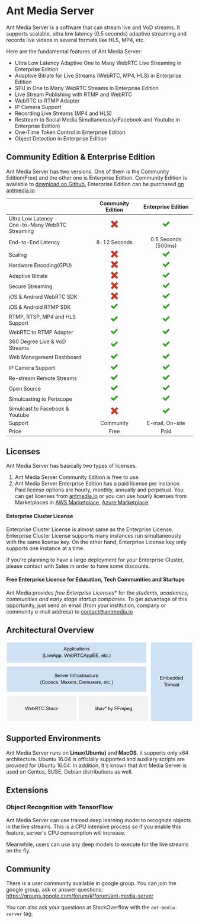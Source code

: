 
# Ant Media Server
Ant Media Server is a software that can stream live and VoD streams. It supports scalable, ultra low latency (0.5 seconds) adaptive streaming and records live videos in several formats like HLS, MP4, etc.

Here are the fundamental features of Ant Media Server:

* Ultra Low Latency Adaptive One to Many WebRTC Live Streaming in Enterprise Edition
* Adaptive Bitrate for Live Streams (WebRTC, MP4, HLS) in Enterprise Edition
* SFU in One to Many WebRTC Streams in Enterprise Edition
* Live Stream Publishing with RTMP and WebRTC
* WebRTC to RTMP Adapter
* IP Camera Support
* Recording Live Streams (MP4 and HLS)
* Restream to Social Media Simultaneously(Facebook and Youtube in Enterprise Edition)
* One-Time Token Control in Enterprise Edition
* Object Detection in Enterprise Edition

## Community Edition & Enterprise Edition
Ant Media Server has two versions. One of them is the Community Edition(Free) and the other one is Enterprise Edition. Community Edition is available to [download on Github.](https://github.com/ant-media/Ant-Media-Server)
Enterprise Edition can be purchased [on antmedia.io](https://antmedia.io) 

|      | Community Edition  | Enterprise Edition |
| :---         |     :---:      | :---: |
| Ultra Low Latency <br>One-to-Many WebRTC Streaming    | ![false](https://raw.githubusercontent.com/mekya/antmedia-doc/master/images/false-icon.png)  |  ![true](https://raw.githubusercontent.com/mekya/antmedia-doc/master/images/true-icon.png)  |
| End-to-End Latency     | 8-12 Seconds  | 0.5 Seconds (500ms)  |
| Scaling  | ![false](https://raw.githubusercontent.com/mekya/antmedia-doc/master/images/false-icon.png)  |  ![true](https://raw.githubusercontent.com/mekya/antmedia-doc/master/images/true-icon.png)  |
| Hardware Encoding(GPU)  | ![false](https://raw.githubusercontent.com/mekya/antmedia-doc/master/images/false-icon.png)  |  ![true](https://raw.githubusercontent.com/mekya/antmedia-doc/master/images/true-icon.png)  |
| Adaptive Bitrate  | ![false](https://raw.githubusercontent.com/mekya/antmedia-doc/master/images/false-icon.png)  |  ![true](https://raw.githubusercontent.com/mekya/antmedia-doc/master/images/true-icon.png)  |
| Secure Streaming  | ![false](https://raw.githubusercontent.com/mekya/antmedia-doc/master/images/false-icon.png)  |  ![true](https://raw.githubusercontent.com/mekya/antmedia-doc/master/images/true-icon.png)  |
| iOS & Android WebRTC SDK  | ![false](https://raw.githubusercontent.com/mekya/antmedia-doc/master/images/false-icon.png)  |  ![true](https://raw.githubusercontent.com/mekya/antmedia-doc/master/images/true-icon.png)  |
| iOS & Android RTMP SDK  | ![true](https://raw.githubusercontent.com/mekya/antmedia-doc/master/images/true-icon.png)  |  ![true](https://raw.githubusercontent.com/mekya/antmedia-doc/master/images/true-icon.png)  |
| RTMP, RTSP, MP4 and HLS Support  | ![true](https://raw.githubusercontent.com/mekya/antmedia-doc/master/images/true-icon.png)  |  ![true](https://raw.githubusercontent.com/mekya/antmedia-doc/master/images/true-icon.png)  |
| WebRTC to RTMP Adapter  | ![true](https://raw.githubusercontent.com/mekya/antmedia-doc/master/images/true-icon.png)  |  ![true](https://raw.githubusercontent.com/mekya/antmedia-doc/master/images/true-icon.png)  |
| 360 Degree Live & VoD Streams  | ![true](https://raw.githubusercontent.com/mekya/antmedia-doc/master/images/true-icon.png)  |  ![true](https://raw.githubusercontent.com/mekya/antmedia-doc/master/images/true-icon.png)  |
| Web Management Dashboard  | ![true](https://raw.githubusercontent.com/mekya/antmedia-doc/master/images/true-icon.png)  |  ![true](https://raw.githubusercontent.com/mekya/antmedia-doc/master/images/true-icon.png)  |
| IP Camera Support  | ![true](https://raw.githubusercontent.com/mekya/antmedia-doc/master/images/true-icon.png)  |  ![true](https://raw.githubusercontent.com/mekya/antmedia-doc/master/images/true-icon.png)  |
| Re-stream Remote Streams | ![true](https://raw.githubusercontent.com/mekya/antmedia-doc/master/images/true-icon.png)  |  ![true](https://raw.githubusercontent.com/mekya/antmedia-doc/master/images/true-icon.png)  |
| Open Source | ![true](https://raw.githubusercontent.com/mekya/antmedia-doc/master/images/true-icon.png)  |  ![true](https://raw.githubusercontent.com/mekya/antmedia-doc/master/images/true-icon.png)  |
| Simulcasting to Periscope | ![true](https://raw.githubusercontent.com/mekya/antmedia-doc/master/images/true-icon.png)  |  ![true](https://raw.githubusercontent.com/mekya/antmedia-doc/master/images/true-icon.png)  |
| Simulcast to Facebook & Youtube | ![false](https://raw.githubusercontent.com/mekya/antmedia-doc/master/images/false-icon.png)  |  ![true](https://raw.githubusercontent.com/mekya/antmedia-doc/master/images/true-icon.png)  |
| Support |  Community |  E-mail, On-site  |
| Price |  Free |  Paid  |

## Licenses

Ant Media Server has basically two types of licenses. 
1. Ant Media Server Community Edition is free to use.  
2. Ant Media Server Enterprise Edition has a paid license per instance. Paid license options are hourly, monthly, annually and perpetual. You can get licenses from [antmedia.io](https://antmedia.io) or you can use hourly licenses from Marketplaces in [AWS Marketplace](https://aws.amazon.com/marketplace/search/results?x=0&y=0&searchTerms=Ant+Media+Server&page=1&ref_=nav_search_box), [Azure Marketplace](https://azuremarketplace.microsoft.com/en-us/marketplace/apps?search=Ant%20Media%20Server&page=1). 

#### Enterprise Cluster License
Enterprise Cluster License is almost same as the Enterprise License. Enterprise Cluster License supports many instances run simultaneously with the same license key. On the other hand, Enterprise License key only supports one instance at a time. 

If you're planning to have a large deployment for your Enterprise Cluster, please contact with Sales in order to  have some discounts. 

#### Free Enterprise License for Education, Tech Communities and Startups
Ant Media provides *free Enterprise Licenses** for the *students, academics, communities and early stage startup companies*. To get advantage of this opportunity, just send an email (from your institution, company or community e-mail address) to contact@antmedia.io

## Architectural Overview

![](https://raw.githubusercontent.com/mekya/antmedia-doc/master/images/Simple_Architecture.png)

## Supported Environments
Ant Media Server runs on **Linux(Ubuntu)** and **MacOS**.  it supports only x64 architecture. 
Ubuntu 16.04 is officially supported and auxiliary scripts are provided for Ubuntu 16.04. In addition, It's known that Ant Media Server is used on Centos, SUSE, Debian distributions as well.

## Extensions
### Object Recognition with TensorFlow
Ant Media Server can use trained deep learning model to recognize objects in the live streams.
This is a CPU intensive process so if you enable this feature, server's CPU consumption will increase. 

Meanwhile, users can use any deep models to execute for the live streams on the fly.  


## Community
There is a user community available in google group. You can join the google group, ask or answer questions:
https://groups.google.com/forum/#!forum/ant-media-server

You can also ask your questions at StackOverflow with the `ant-media-server` tag.

